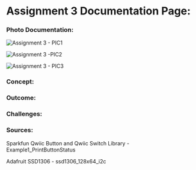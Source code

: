 # Assignment 3 Documentation Page:

### Photo Documentation:

![Assignment 3 - PIC1](https://user-images.githubusercontent.com/60816393/94398861-6d372a80-0177-11eb-87da-f55a2820d083.jpeg)

![Assignment 3 -PIC2](https://user-images.githubusercontent.com/60816393/94398871-6f998480-0177-11eb-8497-6f6848c66384.jpeg)

![Assignment 3 - PIC3](https://user-images.githubusercontent.com/60816393/94398873-70321b00-0177-11eb-9361-317396248488.jpeg)

### Concept:

### Outcome:

### Challenges:

### Sources:

Sparkfun Qwiic Button and Qwiic Switch Library  -  Example1_PrintButtonStatus

Adafruit SSD1306  -  ssd1306_128x64_i2c
